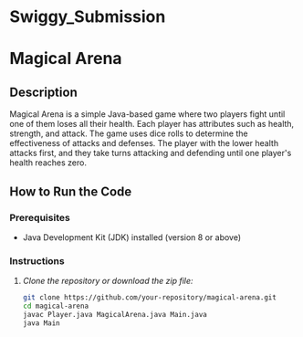 # Swiggy_Submission
# Magical Arena

## Description
Magical Arena is a simple Java-based game where two players fight until one of them loses all their health. Each player has attributes such as health, strength, and attack. The game uses dice rolls to determine the effectiveness of attacks and defenses. The player with the lower health attacks first, and they take turns attacking and defending until one player's health reaches zero.

## How to Run the Code

### Prerequisites
- Java Development Kit (JDK) installed (version 8 or above)

### Instructions

1. *Clone the repository or download the zip file:*
   ```bash
   git clone https://github.com/your-repository/magical-arena.git
   cd magical-arena
   javac Player.java MagicalArena.java Main.java
   java Main
